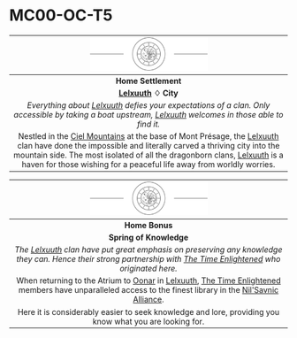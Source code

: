 # MC00-OC-T5

| <img src="../images/card-icons/the-time-enlightened.png" height="60" /> |
|:---:|
| **Home Settlement** |
| **[Lelxuuth](../places/settlements/cities/lelxuuth.md) ♢ City** |
| *Everything about [Lelxuuth](../places/settlements/cities/lelxuuth.md) defies your expectations of a clan. Only accessible by taking a boat upstream, [Lelxuuth](../places/settlements/cities/lelxuuth.md) welcomes in those able to find it.* |
| Nestled in the [Ciel Mountains](../places/topography/mountains/ciel-mountains.md) at the base of Mont Présage, the [Lelxuuth](../places/settlements/cities/lelxuuth.md) clan have done the impossible and literally carved a thriving city into the mountain side. The most isolated of all the dragonborn clans, [Lelxuuth](../places/settlements/cities/lelxuuth.md) is a haven for those wishing for a peaceful life away from worldly worries. |

| <img src="../images/card-icons/the-time-enlightened.png" height="60" /> |
|:---:|
| **Home Bonus** |
| **Spring of Knowledge** |
| *The [Lelxuuth](../places/settlements/cities/lelxuuth.md) clan have put great emphasis on preserving any knowledge they can. Hence their strong partnership with [The Time Enlightened](../organisations/the-time-enlightened.md) who originated here.* |
| When returning to the Atrium to [Oonar](../celestial-objects/oonar.md) in [Lelxuuth](../places/settlements/cities/lelxuuth.md), [The Time Enlightened](../organisations/the-time-enlightened.md) members have unparalleled access to the finest library in the [Nil'Savnic Alliance](../civilisations/nilsavnic-alliance/nilsavnic-alliance.md). |
| Here it is considerably easier to seek knowledge and lore, providing you know what you are looking for. |
